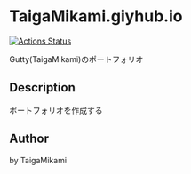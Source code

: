 # TaigaMikami.giyhub.io
[![Actions Status](https://github.com/TaigaMikami/TaigaMikami.github.io/workflows/CI/badge.svg)](https://github.com/TaigaMikami/TaigaMikami.github.io/actions)

Gutty(TaigaMikami)のポートフォリオ

## Description

ポートフォリオを作成する

## Author

by TaigaMikami

